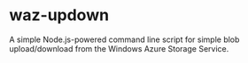 waz-updown
==========

A simple Node.js-powered command line script for simple blob upload/download from the Windows Azure Storage Service.
